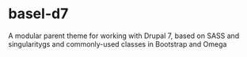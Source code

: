 # basel-d7
A modular parent theme for working with Drupal 7, based on SASS and singularitygs and commonly-used classes in Bootstrap and Omega 
